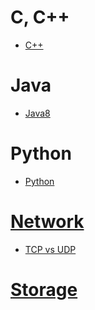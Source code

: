 
# C, C++

* [C++](./C_PLUS_PLUS/C_PLUS_PLUS.md)

# Java

* [Java8](./JAVA/JAVA8/JAVA_8.md)

# Python

* [Python](./PYTHON/PYTHON.md)

# [Network](./NETWORK/NETWORK.md)

* [TCP vs UDP](./NETWORK/TCP_VS_UDP.md)

# [Storage](./STORAGE/STORAGE.md)

